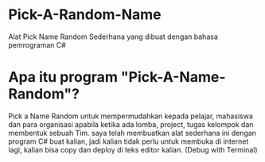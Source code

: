# Pick-A-Random-Name
Alat Pick Name Random Sederhana yang dibuat dengan bahasa pemrograman C#

# Apa itu program "Pick-A-Name-Random"?
Pick a Name Random untuk mempermudahkan kepada pelajar, mahasiswa dan para organisasi apabila ketika ada lomba, project, tugas kelompok dan membentuk sebuah Tim. saya telah membuatkan alat sederhana ini dengan program C# buat kalian, jadi kalian tidak perlu untuk membuka di internet lagi, kalian bisa copy dan deploy di teks editor kalian. (Debug with Terminal)
